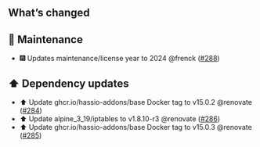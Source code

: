 ## What’s changed

## 🧰 Maintenance

- 🎆 Updates maintenance/license year to 2024 @frenck ([#288](https://github.com/hassio-addons/addon-wireguard/pull/288))

## ⬆️ Dependency updates

- ⬆️ Update ghcr.io/hassio-addons/base Docker tag to v15.0.2 @renovate ([#284](https://github.com/hassio-addons/addon-wireguard/pull/284))
- ⬆️ Update alpine_3_19/iptables to v1.8.10-r3 @renovate ([#286](https://github.com/hassio-addons/addon-wireguard/pull/286))
- ⬆️ Update ghcr.io/hassio-addons/base Docker tag to v15.0.3 @renovate ([#285](https://github.com/hassio-addons/addon-wireguard/pull/285))
